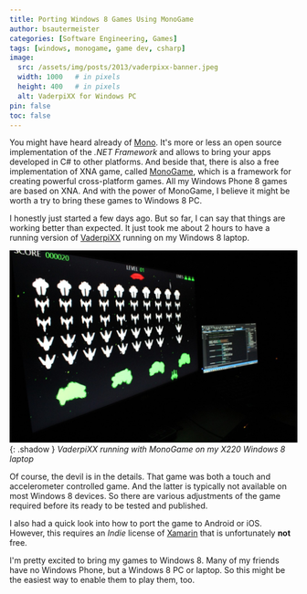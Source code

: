 ```yaml
---
title: Porting Windows 8 Games Using MonoGame
author: bsautermeister
categories: [Software Engineering, Games]
tags: [windows, monogame, game dev, csharp]
image:
  src: /assets/img/posts/2013/vaderpixx-banner.jpeg
  width: 1000   # in pixels
  height: 400   # in pixels
  alt: VaderpiXX for Windows PC
pin: false
toc: false
---
```


You might have heard already of [Mono](https://www.mono-project.com/). It's more or less an open source implementation of
the _.NET Framework_ and allows to bring your apps developed in C# to other platforms. And beside that, there is also
a free implementation of XNA game, called [MonoGame](https://www.monogame.net/), which is a framework for creating powerful
cross-platform games. All my Windows Phone 8 games are based on XNA. And with the power of MonoGame, I believe it might be
worth a try to bring these games to Windows 8 PC.

I honestly just started a few days ago. But so far, I can say that things are working better than expected. It just took me
about 2 hours to have a running version of [VaderpiXX](http://windowsphone.com/s?appId=ee290c98-b70f-4e81-95b8-f8cc4c7947d0)
running on my Windows 8 laptop.

![VaderpiXX with MonoGame](/assets/img/posts/2013/vaderpixx-monogame.jpeg){: .shadow }
_VaderpiXX running with MonoGame on my X220 Windows 8 laptop_

Of course, the devil is in the details. That game was both a touch and accelerometer controlled game. And the latter is
typically not available on most Windows 8 devices. So there are various adjustments of the game required before its ready
to be tested and published.

I also had a quick look into how to port the game to Android or iOS. However, this requires an _Indie_ license of
[Xamarin](https://en.wikipedia.org/wiki/Xamarin) that is unfortunately **not** free.

I'm pretty excited to bring my games to Windows 8. Many of my friends have no Windows Phone, but a Windows 8 PC or laptop.
So this might be the easiest way to enable them to play them, too.